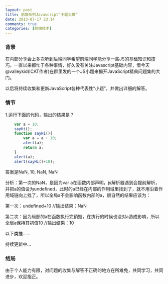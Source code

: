 ```yaml
---
layout: post
title: 前端系列Javascript“小题大做”
date: 2013-07-17 23:14
comments: true
categories: [前端技术]
---
```


### 背景

在内部分享会上多次听到后端同学希望前端同学能分享一些JS的基础知识和技巧。一直以来都忙于各种事情，好久没有关注Javascript基础内容，借今天@valleykid(ICAT作者)在群里发的一个JS小题来揭开JavaScript精典问题集的大门。

以后将持续收集和更新JavaScript各种代表性“小题”，并做出详细的解答。

### 情节

1.运行下面的代码，输出的结果是？

```javascript
    var a = 10;
    sayHi();
    function sayHi(){
        var a = a + 10;
        alert(a);
        return a;
    }
    alert(a);
    alert(sayHi()+10);
```

答案是NaN, 10, NaN, NaN

分析：第一次的NaN，是因为var a在函数内部声明，js解析器遇到会提前解析，并把a的值设为undefined，此时的a已经在内部的作用域里找到了，就不用沿着作用域链向上找了，所以全局a不会影响函数内部的a，很自然的结果应该为：

第一次：undefined+10 //输出结果：NaN

第二次：因为局部的a在函数执行完销毁，在执行的时候也没对a造成影响，所以全局a保持其初值10 //输出结果：10

以下类推......

持续更新中...

### 结局

由于个人能力有限，对问题的收集与解答不正确的地方在所难免，共同学习，共同进步，欢迎指正。
